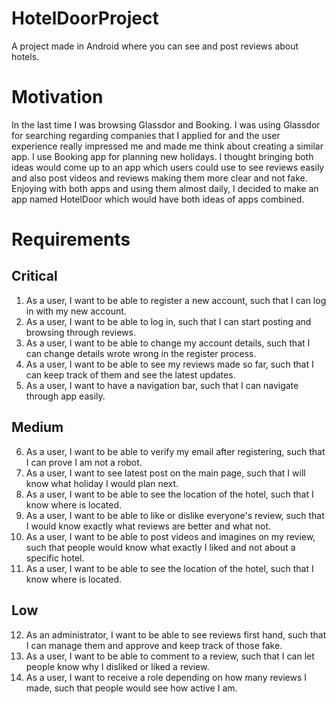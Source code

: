# HotelDoorProject
A project made in Android where you can see and post reviews about hotels.

# Motivation
In the last time I was browsing Glassdor and Booking. I was using Glassdor for searching regarding companies that I applied for and the user experience really impressed me and made me think about creating a similar app. I use Booking app for planning new holidays. I thought bringing both ideas would come up to an app which users could use to see reviews easily and also post videos and reviews making them more clear and not fake. Enjoying with both apps and using them almost daily, I decided to make an app named HotelDoor which would have both ideas of apps combined.

# Requirements
## Critical
1.  As a user, I want to be able to register a new account, such that I can log in with my new account.
2.  As a user, I want to be able to log in, such that I can start posting and browsing through reviews.
3.  As a user, I want to be able to change my account details, such that I can change details wrote wrong in the register process.
4.  As a user, I want to be able to see my reviews made so far, such that I can keep track of them and see the latest updates.
5.  As a user, I want to have a navigation bar, such that I can navigate through app easily.
## Medium
6. As a user, I want to be able to verify my email after registering, such that I can prove I am not a robot.
7.  As a user, I want to see latest post on the main page, such that I will know what holiday I would plan next. 
8.  As a user, I want to be able to see the location of the hotel, such that I know where is located.
9.   As a user, I want to be able to like or dislike everyone's review, such that I would know exactly what reviews are better and what not.
10.  As a user, I want to be able to post videos and imagines on my review, such that people would know what exactly I liked and not about a specific hotel.
11.  As a user, I want to be able to see the location of the hotel, such that I know where is located.
## Low
12.  As an administrator, I want to be able to see reviews first hand, such that I can manage them and approve and keep track of those fake.
13.  As a user, I want to be able to comment to a review, such that I can let people know why I disliked or liked a review.
14.  As a user, I want to receive a role depending on how many reviews I made, such that people would see how active I am.
